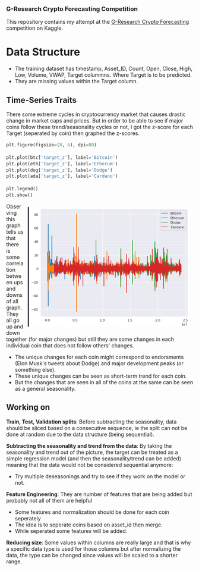 ### G-Research Crypto Forecasting Competition

This repository contains my attempt at the [G-Research Crypto Forecasting](https://www.kaggle.com/c/g-research-crypto-forecasting) competition on Kaggle.

# Data Structure

- The training dataset has timestamp, Asset_ID, Count, Open, Close, High, Low, Volume, VWAP, Target colummns. Where Target is to be predicted. 
- They are missing values within the Target column.



## Time-Series Traits

There some extreme cycles in cryptocurrency market that causes drastic change in market caps and prices. But in order to be able to see if major coins follow these trend/seasonality cycles or not, I got the z-score for each Target (seperated by coin) then graphed the z-scores.

```python
plt.figure(figsize=(8, 6), dpi=80)

plt.plot(btc['target_z'], label='Bitcoin')
plt.plot(eth['target_z'], label='Etherum')
plt.plot(dog['target_z'], label='Dodge')
plt.plot(ada['target_z'], label='Cardano')

plt.legend()
plt.show()
```


<img style="float: right; padding: 10px;" src="./assets/coin-dep.png">
Observing this graph tells us that there is some correlation between ups and downs of all graph. They all go up and down together (for major changes) but still they are some changes in each individual coin that does not follow others' changes.

- The unique changes for each coin might correspond to endorsments (Elon Musk's tweets about Dodge) and major development peaks (or something else).
- These unique changes can be seen as short-term trend for each coin.
- But the changes that are seen in all of the coins at the same can be seen as a general seasonality.

## Working on

**Train, Test, Validation splits**: Before subtracting the seasonality, data should be sliced based on a consecutive sequence, ie the split can not be done at random due to the data structure (being sequential).


**Subtracting the seasonality and trend from the data**: By taking the seasonality and trend out of the picture, the target can be treated as a simple regression model (and then the seasonality/trend can be added) meaning that the data would not be considered sequential anymore:
- Try multiple deseasonings and try to see if they work on the model or not.

**Feature Engineering**: They are number of features that are being added but probably not all of them are helpful
- Some features and normalization should be done for each coin seperately
- The idea is to seperate coins based on asset_id then merge.
- While seperated some features will be added.

**Reducing size**: Some values within columns are really large and that is why a specific data type is used for those columns but after normalizing the data, the type can be changed since values will be scaled to a shorter range.